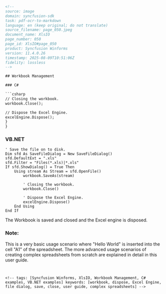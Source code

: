 ```html
<!-- 
source: image
domain: syncfusion-sdk
task: pdf-ocr-to-markdown
language: en (keep original; do not translate)
source_filename: page_050.jpeg
document_name: XlsIO
page_number: 050
page_id: XlsIO#page_050
product: Syncfusion Winforms
version: 11.4.0.26
timestamp: 2025-08-09T10:51:06Z
fidelity: lossless
-->

## Workbook Management

### C#

```csharp
// Closing the workbook.
workbook.Close();

// Dispose the Excel Engine.
excelEngine.Dispose();
}
}
```

### VB.NET

```vbnet
' Save the file on to disk.
Dim sfd As SaveFileDialog = New SaveFileDialog()
sfd.DefaultExt = ".xls"
sfd.Filter = "Files(*.xls)|*.xls"
If sfd.ShowDialog() = True Then
    Using stream As Stream = sfd.OpenFile()
        workbook.SaveAs(stream)

        ' Closing the workbook.
        workbook.Close()

        ' Dispose the Excel Engine.
        excelEngine.Dispose()
    End Using
End If
```

The Workbook is saved and closed and the Excel engine is disposed.

### Note:
This is a very basic usage scenario where "Hello World" is inserted into the cell "A1" of the spreadsheet. The more advanced usage scenarios of creating complex spreadsheets from scratch are explained in detail in this user guide.
```


<!-- tags: [Syncfusion Winforms, XlsIO, Workbook Management, C# examples, VB.NET examples] keywords: [workbook, dispose, Excel Engine, file dialog, save, close, user guide, complex spreadsheets] -->
```